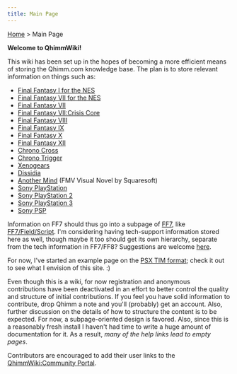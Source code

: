 ```yaml
---
title: Main Page
---
```


[Home]() > Main Page

<b>Welcome to QhimmWiki!</b>

This wiki has been set up in the hopes of becoming a more efficient
means of storing the Qhimm.com knowledge base. The plan is to store
relevant information on things such as:

-   [Final Fantasy I for the NES][]
-   [Final Fantasy VII for the NES][]
-   [Final Fantasy VII][]
-   [Final Fantasy VII:Crisis Core][]
-   [Final Fantasy VIII][]
-   [Final Fantasy IX][]
-   [Final Fantasy X][]
-   [Final Fantasy XII][]
-   [Chrono Cross][]
-   [Chrono Trigger][]
-   [Xenogears][]
-   [Dissidia][]
-   [Another Mind][] (FMV Visual Novel by Squaresoft)
-   [Sony PlayStation][]
-   [Sony PlayStation 2][]
-   [Sony PlayStation 3][]
-   [Sony PSP][]

Information on FF7 should thus go into a subpage of
[FF7][Final Fantasy VII], like [FF7/Field/Script][]. I'm considering
having tech-support information stored here as well, though maybe it too
should get its own hierarchy, separate from the tech information in
FF7/FF8? Suggestions are welcome [here][].

For now, I've started an example page on the [PSX TIM format][]; check
it out to see what I envision of this site. :)

Even though this is a wiki, for now registration and anonymous
contributions have been deactivated in an effort to better control the
quality and structure of initial contributions. If you feel you have
solid information to contribute, drop Qhimm a note and you'll (probably)
get an account. Also, further discussion on the details of how to
structure the content is to be expected. For now, a subpage-oriented
design is favored. Also, since this is a reasonably fresh install I
haven't had time to write a huge amount of documentation for it. As a
result, *many of the help links lead to empty pages*.

Contributors are encouraged to add their user links to the
[QhimmWiki:Community Portal][].

  [Final Fantasy I for the NES]: FF1NES.md "wikilink"
  [Final Fantasy VII for the NES]: FF7NES.md "wikilink"
  [Final Fantasy VII]: FF7.md "wikilink"
  [Final Fantasy VII:Crisis Core]: FF7:CC.md "wikilink"
  [Final Fantasy VIII]: FF8.md "wikilink"
  [Final Fantasy IX]: FF9.md "wikilink"
  [Final Fantasy X]: FF10.md "wikilink"
  [Final Fantasy XII]: FF12.md "wikilink"
  [Chrono Cross]: CC.md "wikilink"
  [Chrono Trigger]: CT.md "wikilink"
  [Xenogears]: Xeno.md "wikilink"
  [Dissidia]: Dissidia.md "wikilink"
  [Another Mind]: Another%20Mind.md "wikilink"
  [Sony PlayStation]: PSX.md "wikilink"
  [Sony PlayStation 2]: PS2.md "wikilink"
  [Sony PlayStation 3]: PS3.md "wikilink"
  [Sony PSP]: PSP.md "wikilink"
  [FF7/Field/Script]: FF7/Field/Script.md "wikilink"
  [here]: Talk:Main%20page.md "wikilink"
  [PSX TIM format]: PSX/TIM%20file.md "wikilink"
  [QhimmWiki:Community Portal]: QhimmWiki:Community%20Portal.md "wikilink"

